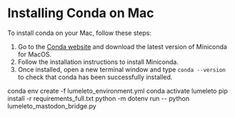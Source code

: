 # Installing Conda on Mac

To install conda on your Mac, follow these steps:

1. Go to the [Conda website](https://docs.conda.io/en/latest/miniconda.html) and download the latest version of Miniconda for MacOS.
2. Follow the installation instructions to install Miniconda.
3. Once installed, open a new terminal window and type `conda --version` to check that conda has been successfully installed.


conda env create -f lumeleto_environment.yml
conda activate lumeleto
pip install -r requirements_full.txt 
python -m dotenv run -- python lumeleto_mastodon_bridge.py